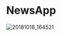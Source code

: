 # NewsApp
![20181018_164521](https://user-images.githubusercontent.com/33070301/47156845-969d7980-d305-11e8-8d24-122a0ba5f00b.gif)
